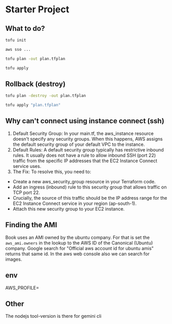 # Starter Project

## What to do?

```sh
tofu init

aws sso ...

tofu plan -out plan.tfplan

tofu apply
```

## Rollback (destroy)

```sh
tofu plan -destroy -out plan.tfplan

tofu apply "plan.tfplan"
```

## Why can't connect using instance connect (ssh)

1. Default Security Group: In your main.tf, the aws_instance resource doesn't specify any security groups. When this happens, AWS assigns the default security group of your default VPC to the instance.
2. Default Rules: A default security group typically has restrictive inbound rules. It usually does not have a rule to allow inbound SSH (port 22) traffic from the specific IP addresses that the EC2 Instance Connect service uses.
3. The Fix: To resolve this, you need to:

- Create a new aws_security_group resource in your Terraform code.
- Add an ingress (inbound) rule to this security group that allows traffic on TCP port 22.
- Crucially, the source of this traffic should be the IP address range for the EC2 Instance Connect service in your region (ap-south-1).
- Attach this new security group to your EC2 instance.

## Finding the AMI

Book uses an AMI owned by the ubuntu company. For that is set the `aws_ami.owners` in the lookup to the AWS ID of the Canonical (Ubuntu) company. Google search for "Official aws account id for ubuntu amis" returns that same id. In the aws web console also we can search for images.

## env

AWS_PROFILE=

## Other

The nodejs tool-version is there for gemini cli
